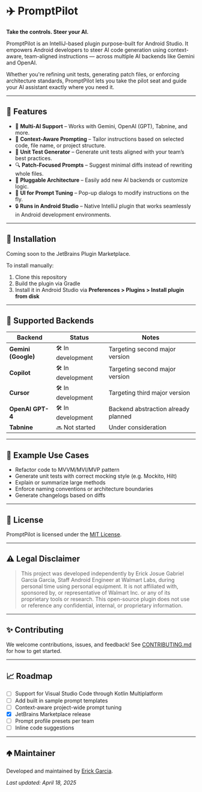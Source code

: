 # ✈️ PromptPilot
**Take the controls. Steer your AI.**

<!-- Plugin description -->
PromptPilot is an IntelliJ-based plugin purpose-built for Android Studio. It empowers Android developers to steer AI code generation using context-aware, team-aligned instructions — across multiple AI backends like Gemini and OpenAI.
<!-- Plugin description end -->

Whether you're refining unit tests, generating patch files, or enforcing architecture standards, PromptPilot lets you take the pilot seat and guide your AI assistant exactly where you need it.

---

## 🚀 Features

- 🔌 **Multi-AI Support** – Works with Gemini, OpenAI (GPT), Tabnine, and more.
- 🧠 **Context-Aware Prompting** – Tailor instructions based on selected code, file name, or project structure.
- 🧪 **Unit Test Generator** – Generate unit tests aligned with your team’s best practices.
- 🔍 **Patch-Focused Prompts** – Suggest minimal diffs instead of rewriting whole files.
- 🧱 **Pluggable Architecture** – Easily add new AI backends or customize logic.
- 💬 **UI for Prompt Tuning** – Pop-up dialogs to modify instructions on the fly.
- 🔒 **Runs in Android Studio** – Native IntelliJ plugin that works seamlessly in Android development environments.

---

## 🧰 Installation

Coming soon to the JetBrains Plugin Marketplace.

To install manually:
1. Clone this repository
2. Build the plugin via Gradle
3. Install it in Android Studio via **Preferences > Plugins > Install plugin from disk**

---

## 🤖 Supported Backends

| Backend             | Status            | Notes                               |
|---------------------|-------------------|-------------------------------------|
| **Gemini (Google)** | 🛠️ In development | Targeting second major version      |
| **Copilot**         | 🛠️ In development | Targeting second major version      |
| **Cursor**          | 🛠️ In development | Targeting third major version       |
| **OpenAI GPT-4**    | 🛠️ In development | Backend abstraction already planned |
| **Tabnine**         | 🔜 Not started     | Under consideration                 |

---

## 📂 Example Use Cases

- Refactor code to MVVM/MVI/MVP pattern
- Generate unit tests with correct mocking style (e.g. Mockito, Hilt)
- Explain or summarize large methods
- Enforce naming conventions or architecture boundaries
- Generate changelogs based on diffs

---

## 📜 License
PromptPilot is licensed under the [MIT License](LICENSE).

---

## ⚠️ Legal Disclaimer
> This project was developed independently by Erick Josue Gabriel Garcia Garcia, Staff Android Engineer at Walmart Labs, during personal time using personal equipment. 
> It is not affiliated with, sponsored by, or representative of Walmart Inc. or any of its proprietary tools or research. 
> This open-source plugin does not use or reference any confidential, internal, or proprietary information.

---

## ✨ Contributing
We welcome contributions, issues, and feedback! See [CONTRIBUTING.md](CONTRIBUTING.md) for how to get started.

---

## 📈 Roadmap
- [ ] Support for Visual Studio Code through Kotlin Multiplatform
- [ ] Add built in sample prompt templates
- [ ] Context-aware project-wide prompt tuning
- [X] JetBrains Marketplace release
- [ ] Prompt profile presets per team
- [ ] Inline code suggestions

---

## 🢁‍ Maintainer
Developed and maintained by [Erick Garcia](https://github.com/e-Garcia).

_Last updated: April 18, 2025_
